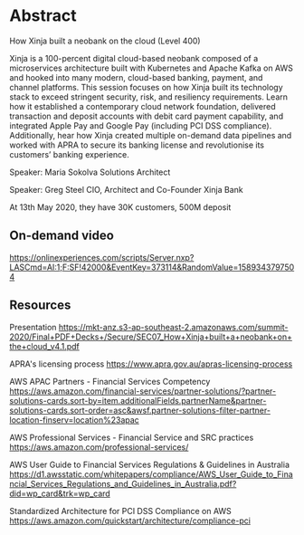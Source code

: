 # Abstract

How Xinja built a neobank on the cloud (Level 400)

Xinja is a 100-percent digital cloud-based neobank composed of a microservices architecture built with Kubernetes and Apache Kafka on AWS and hooked into many modern, cloud-based banking, payment, and channel platforms. This session focuses on how Xinja built its technology stack to exceed stringent security, risk, and resiliency requirements. Learn how it established a contemporary cloud network foundation, delivered transaction and deposit accounts with debit card payment capability, and integrated Apple Pay and Google Pay (including PCI DSS compliance). Additionally, hear how Xinja created multiple on-demand data pipelines and worked with APRA to secure its banking license and revolutionise its customers’ banking experience.

Speaker: Maria Sokolva
Solutions Architect

Speaker: Greg Steel
CIO, Architect and Co-Founder Xinja Bank

At 13th May 2020, they have 30K customers, 500M deposit

## On-demand video

<https://onlinexperiences.com/scripts/Server.nxp?LASCmd=AI:1;F:SF!42000&EventKey=373114&RandomValue=1589343797504>

## Resources

Presentation
<https://mkt-anz.s3-ap-southeast-2.amazonaws.com/summit-2020/Final+PDF+Decks+/Secure/SEC07_How+Xinja+built+a+neobank+on+the+cloud_v4.1.pdf>

APRA's licensing process
<https://www.apra.gov.au/apras-licensing-process>

AWS APAC Partners - Financial Services Competency
<https://aws.amazon.com/financial-services/partner-solutions/?partner-solutions-cards.sort-by=item.additionalFields.partnerName&partner-solutions-cards.sort-order=asc&awsf.partner-solutions-filter-partner-location-finserv=location%23apac>

AWS Professional Services - Financial Service and SRC practices
<https://aws.amazon.com/professional-services/>

AWS User Guide to Financial Services Regulations & Guidelines in Australia
<https://d1.awsstatic.com/whitepapers/compliance/AWS_User_Guide_to_Financial_Services_Regulations_and_Guidelines_in_Australia.pdf?did=wp_card&trk=wp_card>

Standardized Architecture for PCI DSS Compliance on AWS
<https://aws.amazon.com/quickstart/architecture/compliance-pci>
